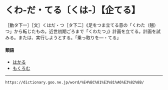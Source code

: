 # くわ‐だ・てる〔くは‐〕【企てる】

［動タ下一］［文］くはだ・つ［タ下二］《足をつま立てる意の「くわた（翹）つ」から転じたもの。近世初期ごろまで「くわたつ」》計画を立てる。計画を試みる。または、実行しようとする。「乗っ取りを―・てる」

#### 類語

-   [はかる](はかる（計る／量る／測る／図る／謀る／諮る）)
-   [もくろむ](https://dictionary.goo.ne.jp/word/%E7%9B%AE%E8%AB%96%E3%82%80/#jn-219028)

---
`https://dictionary.goo.ne.jp/word/%E4%BC%81%E3%81%A6%E3%82%8B/`